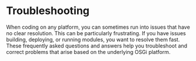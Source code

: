 # Troubleshooting [](id=troubleshooting)

When coding on any platform, you can sometimes run into issues that have no
clear resolution. This can be particularly frustrating. If you have issues
building, deploying, or running modules, you want to resolve them fast. These
frequently asked questions and answers help you troubleshoot and correct
problems that arise based on the underlying OSGi platform.
